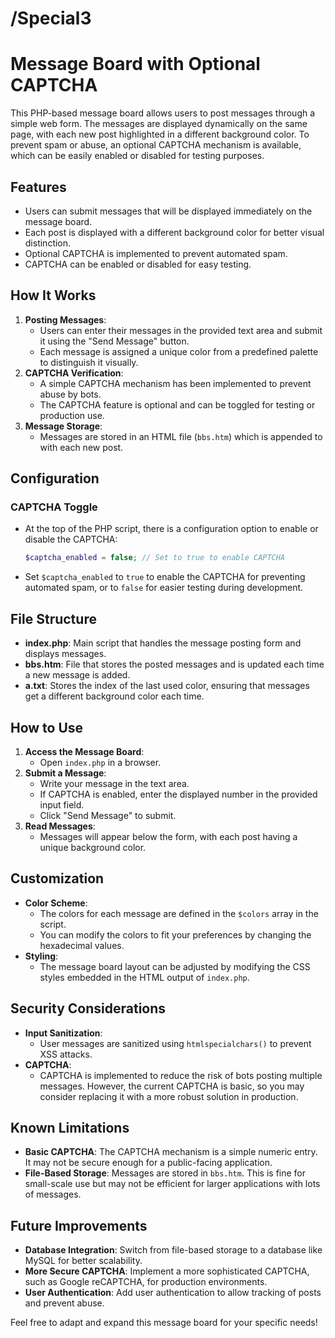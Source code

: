 









# /Special3

# Message Board with Optional CAPTCHA

This PHP-based message board allows users to post messages through a simple web form. The messages are displayed dynamically on the same page, with each new post highlighted in a different background color. To prevent spam or abuse, an optional CAPTCHA mechanism is available, which can be easily enabled or disabled for testing purposes.

## Features
- Users can submit messages that will be displayed immediately on the message board.
- Each post is displayed with a different background color for better visual distinction.
- Optional CAPTCHA is implemented to prevent automated spam.
- CAPTCHA can be enabled or disabled for easy testing.

## How It Works
1. **Posting Messages**:
   - Users can enter their messages in the provided text area and submit it using the "Send Message" button.
   - Each message is assigned a unique color from a predefined palette to distinguish it visually.
2. **CAPTCHA Verification**:
   - A simple CAPTCHA mechanism has been implemented to prevent abuse by bots.
   - The CAPTCHA feature is optional and can be toggled for testing or production use.
3. **Message Storage**:
   - Messages are stored in an HTML file (`bbs.htm`) which is appended to with each new post.

## Configuration
### CAPTCHA Toggle
- At the top of the PHP script, there is a configuration option to enable or disable the CAPTCHA:
  ```php
  $captcha_enabled = false; // Set to true to enable CAPTCHA
  ```
- Set `$captcha_enabled` to `true` to enable the CAPTCHA for preventing automated spam, or to `false` for easier testing during development.

## File Structure
- **index.php**: Main script that handles the message posting form and displays messages.
- **bbs.htm**: File that stores the posted messages and is updated each time a new message is added.
- **a.txt**: Stores the index of the last used color, ensuring that messages get a different background color each time.

## How to Use
1. **Access the Message Board**:
   - Open `index.php` in a browser.
2. **Submit a Message**:
   - Write your message in the text area.
   - If CAPTCHA is enabled, enter the displayed number in the provided input field.
   - Click "Send Message" to submit.
3. **Read Messages**:
   - Messages will appear below the form, with each post having a unique background color.

## Customization
- **Color Scheme**:
  - The colors for each message are defined in the `$colors` array in the script.
  - You can modify the colors to fit your preferences by changing the hexadecimal values.
- **Styling**:
  - The message board layout can be adjusted by modifying the CSS styles embedded in the HTML output of `index.php`.

## Security Considerations
- **Input Sanitization**:
  - User messages are sanitized using `htmlspecialchars()` to prevent XSS attacks.
- **CAPTCHA**:
  - CAPTCHA is implemented to reduce the risk of bots posting multiple messages. However, the current CAPTCHA is basic, so you may consider replacing it with a more robust solution in production.

## Known Limitations
- **Basic CAPTCHA**: The CAPTCHA mechanism is a simple numeric entry. It may not be secure enough for a public-facing application.
- **File-Based Storage**: Messages are stored in `bbs.htm`. This is fine for small-scale use but may not be efficient for larger applications with lots of messages.

## Future Improvements
- **Database Integration**: Switch from file-based storage to a database like MySQL for better scalability.
- **More Secure CAPTCHA**: Implement a more sophisticated CAPTCHA, such as Google reCAPTCHA, for production environments.
- **User Authentication**: Add user authentication to allow tracking of posts and prevent abuse.

Feel free to adapt and expand this message board for your specific needs!

